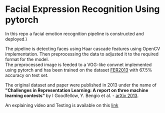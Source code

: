 # Facial Expression Recognition Using pytorch
In this repo a facial emotion recognition pipeline is constructed and deployed.\

The pipeline is detecting faces using Haar cascade features using OpenCV implementation. Then preprocessing the data to adjusted it to the required format for the model.\
The preprocessed image is feeded to a VGG-like convnet implemented using pytorch and has been trained on the dataset [FER2013](https://www.kaggle.com/c/challenges-in-representation-learning-facial-expression-recognition-challenge/data) with 67.5% accuracy on test set.

The original dataset and paper were published in 2013 under the name of <b>"Challenges in Representation Learning: A report on three machine learning contests" </b> by I Goodfellow, Y. Bengio et al. - [arXiv 2013](https://arxiv.org/pdf/1307.0414v1.pdf).

An explaining video and Testing is available on this [link](https://www.linkedin.com/posts/hussein-barakat-576aa5106_machinelearning-ai-practicemakesperfect-activity-6917894549897900032-3hTp?utm_source=linkedin_share&utm_medium=member_desktop_web)
